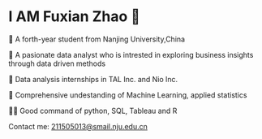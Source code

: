 # I AM Fuxian Zhao 👋

🏫 A forth-year student from Nanjing University,China

🙋 A pasionate data analyst who is intrested in exploring business insights through data driven methods

🏢 Data analysis internships in TAL Inc. and Nio lnc.

📖 Comprehensive undestanding of Machine Learning, applied statistics

🧑‍💻 Good command of python, SQL, Tableau and R

Contact me: 211505013@smail.nju.edu.cn
